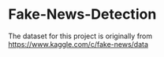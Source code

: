# Fake-News-Detection

The dataset for this project is originally from https://www.kaggle.com/c/fake-news/data
